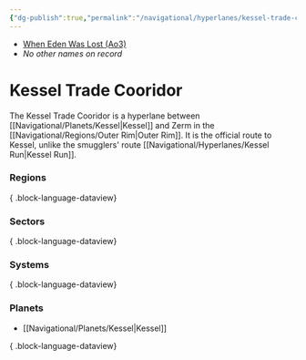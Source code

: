 ```yaml
---
{"dg-publish":true,"permalink":"/navigational/hyperlanes/kessel-trade-cooridor/","tags":["map","hyperlane","outerrim"]}
---
```


- [When Eden Was Lost (Ao3)](https://archiveofourown.org/works/19334440/chapters/45992584)
- *No other names on record*
# Kessel Trade Cooridor

The Kessel Trade Cooridor is a hyperlane between [[Navigational/Planets/Kessel\|Kessel]] and Zerm in the [[Navigational/Regions/Outer Rim\|Outer Rim]]. It is the official route to Kessel, unlike the smugglers' route [[Navigational/Hyperlanes/Kessel Run\|Kessel Run]].

### Regions

{ .block-language-dataview}
### Sectors

{ .block-language-dataview}
### Systems

{ .block-language-dataview}
### Planets
- [[Navigational/Planets/Kessel\|Kessel]]

{ .block-language-dataview}

